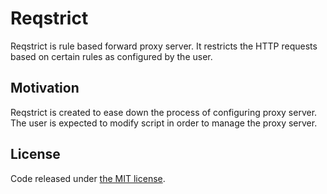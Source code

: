 # Reqstrict

Reqstrict is rule based forward proxy server. It restricts the HTTP requests based on certain rules as configured by the user.

## Motivation
Reqstrict is created to ease down the process of configuring proxy server. The user is expected to modify script in order to manage the proxy server.

## License
Code released under [the MIT license](https://github.com/gophergala2016/reqstrict/blob/master/LICENSE).
